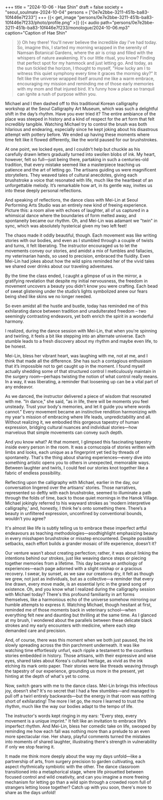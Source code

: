 +++
title = "2024-10-06 - Hae Shin"
draft = false
society = "seoul_soulmate-2024-10-04"
persons = ["0e7e2bbe-3211-451b-ba83-10f446e7f233"]
+++
{{< get_image "persons/0e7e2bbe-3211-451b-ba83-10f446e7f233/photo/profile.png" >}}
{{< audio
    path="persons/0e7e2bbe-3211-451b-ba83-10f446e7f233/monologue/2024-10-06.mp3" 
    caption="Caption of Hae Shin"
>}}
Oh hey there! You'll never believe the incredible day I've had today.
So, imagine this, I started my morning wrapped in the serenity of Namsan Botanical Gardens, where the air is crisp and filled with the whispers of nature awakening. It's our little ritual, you know? Finding that perfect spot for my hammock and just letting go. And today, as the sun tickled the horizon, I thought to myself, "How lucky am I to witness this quiet symphony every time it graces the morning sky?" It felt like the universe wrapped itself around me like a warm embrace, encouraging my mission and reminding me of those early memories with my mom and that injured bird. It's funny how a place so tranquil can ignite a rush of purpose within you.

Michael and I then dashed off to this traditional Korean calligraphy workshop at the Seoul Calligraphy Art Museum, which was such a delightful shift in the day’s rhythm. Have you ever tried it? The entire ambiance of the place was steeped in history and a kind of respect for the art form that felt incredibly tangible. Watching Michael try to control the brush was both hilarious and endearing, especially since he kept joking about his disastrous attempt with pottery before. We ended up having these moments where time felt like it flowed differently, like the world paused for our brushstrokes. 

At one point, we locked eyes, and I couldn't help but chuckle as his carefully drawn letters gradually turned into swollen blobs of ink. My heart, however, felt so full—just being there, partaking in such a centuries-old tradition, that every mistake seemed like a masterpiece teaching us patience and the art of letting go. The artisans guiding us were magnificent storytellers. They weaved tales of cultural anecdotes, giving each brushstroke a voice that resonated with life, much like the heartbeat of an unforgettable melody. It’s remarkable how art, in its gentle way, invites us into these deeply personal reflections.

And speaking of reflections, the dance class with Mei-Lin at Seoul Performing Arts Studio was an entirely new kind of freeing experience. Picture this: a room alive with echoes of laughter, all of us captured in a whimsical dance where the boundaries of form melted away, and spontaneity became our rhythm. Oh, and Mei-Lin was adamant we "twin" in sync, which was absolutely hysterical given my two left feet! 

The chaos made it oddly beautiful, though. Each movement was like writing stories with our bodies, and even as I stumbled through a couple of twists and turns, it felt liberating. The instructor encouraged us to let the movements convey our stories, and amidst a mix of fumbles and fallacies, my veterinarian hands, so used to precision, embraced the fluidity. Even Mei-Lin had jokes about how the wild spins reminded her of the vivid tales we shared over drinks about our traveling adventures.

By the time the class ended, I caught a glimpse of us in the mirror, a gratifying revelation that despite my initial nervousness, the freedom in movement uncovers a beauty you didn’t know you were crafting. Each bead of sweat glistening under the studio’s lights symbolized anew our fears being shed like skins we no longer needed.

So even amidst all the hustle and bustle, today has reminded me of this exhilarating dance between tradition and unadulterated freedom – two seemingly contrasting endeavors, yet both enrich the spirit in a wonderful harmony.

I realized, during the dance session with Mei-Lin, that when you're spinning and twirling, it feels a bit like stepping into an alternate universe. Each stumble leads to a fresh discovery about my rhythm and maybe even life, to be honest. 

Mei-Lin, bless her vibrant heart, was laughing with me, not at me, and I think that made all the difference. She has such a contagious enthusiasm that it’s impossible not to get caught up in the moment. I found myself actually shedding some of that structured control I meticulously maintain in the surgery room—perhaps twisting the notion of what control really means. In a way, it was liberating, a reminder that loosening up can be a vital part of any endeavor.   

As we danced, the instructor delivered a piece of wisdom that resonated with me. "In dance," she said, "as in life, there will be moments you feel unsteady. Trust your body's memories, and let it guide you where words cannot." Every movement became an instinctive rendition harmonizing with my year's mission of embracing where life leads, unpredictability and all. Without realizing it, we embodied this gorgeous tapestry of human expression, bridging cultural nuances and individual stories—how marvelous that simple movements can convey such depth. 

And you know what? At that moment, I glimpsed this fascinating tapestry inside every person in the room. It was a cornucopia of stories written with limbs and looks, each unique as a fingerprint yet tied by threads of spontaneity. That's the thing about sharing experiences—every dive into something artistic opens you to others in unexpected, memorable ways. Between laughter and twirls, I could feel our stories knot together like a fabric of endless possibility.

Reflecting upon the calligraphy with Michael, earlier in the day, our conversation lingered over the artisans’ stories. Those narratives, represented so deftly with each brushstroke, seemed to illuminate a path through the folds of time, back to those quiet mornings in the Hanok Village. Michael jokingly referred to his wayward strokes as 'modern interpretive calligraphy,' and, honestly, I think he's onto something there. There’s a beauty in unfiltered expression, unconfined by conventional bounds, wouldn’t you agree?

It's almost like life is subtly telling us to embrace these imperfect artful endeavours as teaching methodologies—asodhighlight emphasizing beauty in every misshapen brushstroke or misstep encountered. Despite possible setbacks, each effort builds a grander mosaic of life experience, doesn’t it? 

Our venture wasn’t about creating perfection; rather, it was about linking the intentions behind our strokes, just like weaving dance steps or piecing together memories from a lifetime. This day became an anthology of experiences—each page adorned with a slight mishap or a gracious recovery. I swear, by sunset, as we saw our creations dry, it felt as though we grew, not just as individuals, but as a collective—a reminder that every line drawn, every move made, is an essential lyric in the grand song of existence.
Oh, and you know what I realized during the calligraphy session with Michael today? There's this profound familiarity in art forms themselves, like a harmonious echo of the universe somehow mirroring our humble attempts to express it. Watching Michael, though hesitant at first, reminded me of those moments back in veterinary school—when everything felt new and daunting but thrilling at the same time. As I glanced at my brush, I wondered about the parallels between these delicate black strokes and my early encounters with medicine, where each step demanded care and precision.

And, of course, there was this moment when we both just paused, the ink slowly spreading across the thin parchment underneath. It was like watching time effortlessly unfurl, each ripple a testament to the countless stories embedded in history. Those artisans, with their expressive and wise eyes, shared tales about Korea's cultural heritage, as vivid as the ink etching its mark onto paper. Their stories were like threads weaving through the tapestry of our experience, grounding us more in the present, yet hinting at the depth of what's yet to come.

Now, switch gears with me to the dance class. Mei-Lin brings this infectious joy, doesn’t she? It's no secret that I had a few stumbles—and managed to pull off a twirl entirely backwards—but the energy in that room was nothing short of exhilarating! The more I let go, the more I learned to trust the rhythm, much like the way our bodies adapt to the tempo of life.

The instructor's words kept ringing in my ears: "Every step, every movement is a unique imprint." It felt like an invitation to embrace life’s imperfect rhythm. And Mei-Lin, bless her comedic take on life, swooped by reminding me how each fall was nothing more than a prelude to an even more spectacular rise. Her sharp, playful comments turned the mistakes into moments of shared laughter, illustrating there's strength in vulnerability if only we stop fearing it.

It made me think more deeply about the way my days unfold—like a partnership of arts, from surgery precision to garden cultivating, each aspect rhythmically symbiotic with the other. The dance classroom transitioned into a metaphorical stage, where life pirouetted between focused control and wild creativity, and can you imagine a more freeing mechanism for letting go than a wild spin through a crowded room full of strangers letting loose together?
Catch up with you soon, there's more to share as the days unfold!
